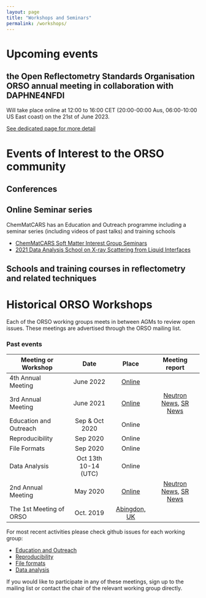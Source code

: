 ```yaml
---
layout: page
title: "Workshops and Seminars"
permalink: /workshops/
---
```


# Upcoming events

## the Open Reflectometry Standards Organisation ORSO annual meeting in collaboration with DAPHNE4NFDI
Will take place online at 12:00 to 16:00 CET (20:00-00:00 Aus, 06:00-10:00 US East coast) on the 21st of June 2023. 

[See dedicated page for more detail](./workshop_2023/index.md)

# Events of Interest to the ORSO community

## Conferences



## Online Seminar series

ChemMatCARS has an Education and Outreach programme including a seminar series (including videos of past talks) and training schools

- [ChemMatCARS Soft Matter Interest Group Seminars](https://chemmatcars.uchicago.edu/education-and-outreach/soft-matter-interest-group-seminar/)
- [2021 Data Analysis School on X-ray Scattering from Liquid Interfaces](https://chemmatcars.uchicago.edu/2021-data-analysis-school-liquid-interfaces/)

## Schools and training courses in reflectometry and related techniques




# Historical ORSO Workshops

Each of the ORSO working groups meets in between AGMs to review open issues. These meetings are advertised through the ORSO mailing list.

### Past events

| Meeting or Workshop |      Date      |  Place |  Meeting report | 
|----------|:-------------:|:------:|:------:|
| 4th Annual Meeting | June 2022 |   [Online](./workshop_2022/)  |  |
| 3rd Annual Meeting | June 2021 |   [Online](./workshop_2021/)  | [Neutron News](https://doi.org/10.1080/10448632.2021.2005422), [SR News](https://doi.org/10.1080/08940886.2022.2043671) |
| Education and Outreach | Sep & Oct 2020 | Online |  |
| Reproducibility | Sep 2020 | Online  |  |
| File Formats | Sep 2020 | Online |  |
|  Data Analysis | Oct 13th 10-14 (UTC) | Online |   |
| 2nd Annual Meeting | May 2020 |   [Online](./workshop_2020/)  | [Neutron News](https://doi.org/10.1080/10448632.2021.1875749), [SR News](https://doi.org/10.1080/08940886.2020.1812362)  |
| The 1st Meeting of ORSO | Oct. 2019 |  [Abingdon, UK](./workshop_2019/)|  |

For most recent activities please check github issues for each working group:
- [Education and Outreach](https://github.com/reflectivity/edu_outreach/issues)
- [Reproducibility](https://github.com/reflectivity//reproducibility/issues)
- [File formats](https://github.com/reflectivity/file_format/issues)
- [Data analysis](https://github.com/reflectivity/analysis/issues)

If you would like to participate in any of these meetings, sign up to the mailing list or contact the chair of the relevant working group directly.
